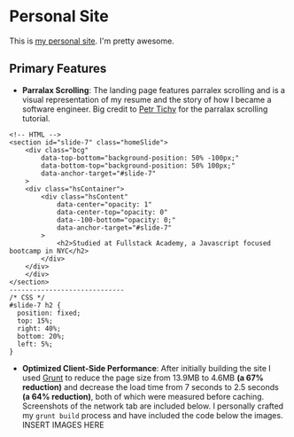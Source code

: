 Personal Site
=========
This is [my personal site](http://andrewscheuermann.com/). I'm pretty awesome.

Primary Features
---------
* **Parralax Scrolling**: The landing page features parralex scrolling and is a visual representation of my resume and the story of how I became a software engineer. Big credit to [Petr Tichy](http://ihatetomatoes.net/simple-parallax-scrolling-tutorial/) for the parralax scrolling tutorial.
```
<!-- HTML -->
<section id="slide-7" class="homeSlide">
	<div class="bcg"
		data-top-bottom="background-position: 50% -100px;"
		data-bottom-top="background-position: 50% 100px;"
		data-anchor-target="#slide-7"
	>
  	<div class="hsContainer">
  		<div class="hsContent"
  			data-center="opacity: 1"
  			data-center-top="opacity: 0"
  			data--100-bottom="opacity: 0;"
  			data-anchor-target="#slide-7"
  		>
    		<h2>Studied at Fullstack Academy, a Javascript focused bootcamp in NYC</h2>
  		</div>
  	</div>
	</div>
</section>
-----------------------------
/* CSS */
#slide-7 h2 {
  position: fixed;
  top: 15%;
  right: 40%;
  bottom: 20%;
  left: 5%;
}
```
* **Optimized Client-Side Performance**: After initially building the site I used [Grunt](http://gruntjs.com/) to reduce the page size from 13.9MB to 4.6MB **(a 67% reduction)** and decrease the load time from 7 seconds to 2.5 seconds **(a 64% reduction)**, both of which were measured before caching. Screenshots of the network tab are included below. I personally crafted my `grunt build` process and have included the code below the images.
INSERT IMAGES HERE
```

```

